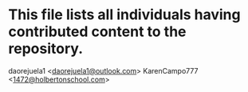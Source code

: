 # This file lists all individuals having contributed content to the repository.
daorejuela1 \<daorejuela1@outlook.com>
KarenCampo777 \<1472@holbertonschool.com>
